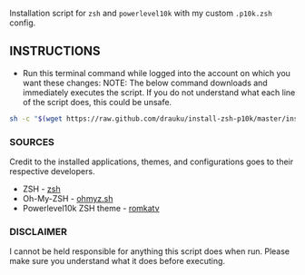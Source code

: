 Installation script for `zsh` and `powerlevel10k` with my custom `.p10k.zsh` config.

## INSTRUCTIONS
- Run this terminal command while logged into the account on which you want these changes:
  NOTE: The below command downloads and immediately executes the script. If you do not understand what each line of the script does, this could be unsafe.
```bash
sh -c "$(wget https://raw.github.com/drauku/install-zsh-p10k/master/install-zsh-p10k.sh)"
```

### SOURCES
Credit to the installed applications, themes, and configurations goes to their respective developers.
- ZSH - [zsh](www.zsh.org)
- Oh-My-ZSH - [ohmyz.sh](https://ohmyz.sh)
- Powerlevel10k ZSH theme - [romkatv](https://github.com/romkatv/powerlevel10k)

### DISCLAIMER

I cannot be held responsible for anything this script does when run. Please make sure you understand what it does before executing.
